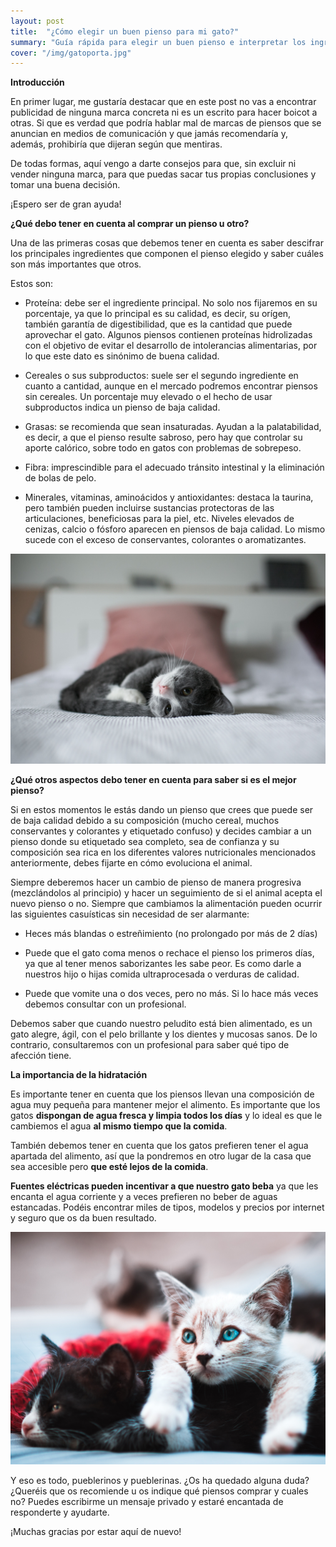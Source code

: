 ```yaml
---
layout: post
title:  "¿Cómo elegir un buen pienso para mi gato?"
summary: "Guía rápida para elegir un buen pienso e interpretar los ingredientes."
cover: "/img/gatoporta.jpg"
---
```


**Introducción**


En primer lugar, me gustaría destacar que en este post no vas a encontrar publicidad de ninguna marca concreta  ni es un escrito para hacer boicot a otras. Si que es verdad que podría hablar mal de marcas de piensos que se anuncian en medios de comunicación y que jamás recomendaría y, además, prohibiría que dijeran según que mentiras. 

De todas formas, aquí vengo a darte consejos para que, sin excluir ni vender ninguna marca, para que puedas sacar tus propias conclusiones y tomar una buena decisión. 

¡Espero ser de gran ayuda!


**¿Qué debo tener en cuenta al comprar un pienso u otro?**

Una de las primeras cosas que debemos tener en cuenta es saber descifrar los principales ingredientes que componen el pienso elegido y saber cuáles son más importantes que otros. 


Estos son:

- Proteína: debe ser el ingrediente principal. No solo nos fijaremos en su porcentaje, ya que lo principal es su calidad, es decir, su orígen, también garantía de digestibilidad, que es la cantidad que puede aprovechar el gato. Algunos piensos contienen proteínas hidrolizadas con el objetivo de evitar el desarrollo de intolerancias alimentarias, por lo que este dato es sinónimo de buena calidad.


- Cereales o sus subproductos: suele ser el segundo ingrediente en cuanto a cantidad, aunque en el mercado podremos encontrar piensos sin cereales. Un porcentaje muy elevado o el hecho de usar subproductos indica un pienso de baja calidad.


- Grasas: se recomienda que sean insaturadas. Ayudan a la palatabilidad, es decir, a que el pienso resulte sabroso, pero hay que controlar su aporte calórico, sobre todo en gatos con problemas de sobrepeso.


- Fibra: imprescindible para el adecuado tránsito intestinal y la eliminación de bolas de pelo.


- Minerales, vitaminas, aminoácidos y antioxidantes: destaca la taurina, pero también pueden incluirse sustancias protectoras de las articulaciones, beneficiosas para la piel, etc.
Niveles elevados de cenizas, calcio o fósforo aparecen en piensos de baja calidad. Lo mismo sucede con el exceso de conservantes, colorantes o aromatizantes.



![](/img/gato1.jpg)


**¿Qué otros aspectos debo tener en cuenta para saber si es el mejor pienso?**


Si en estos momentos le estás dando un pienso que crees que puede ser de baja calidad debido a su composición (mucho cereal, muchos conservantes y colorantes y etiquetado confuso) y decides cambiar a un  pienso donde su etiquetado sea completo, sea de confianza y su composición sea rica en los diferentes valores nutricionales mencionados anteriormente, debes fijarte en cómo evoluciona el animal.

Siempre deberemos hacer un cambio de pienso de manera progresiva (mezclándolos al principio) y hacer un seguimiento de si el animal acepta el nuevo pienso o no. Siempre que cambiamos la alimentación pueden ocurrir las siguientes casuísticas sin necesidad de ser alarmante:

- Heces más blandas o estreñimiento (no prolongado por más de 2 días)

- Puede que el gato coma menos o rechace el pienso los primeros días, ya que al tener menos saborizantes les sabe peor. Es como darle a nuestros hijo o hijas comida ultraprocesada o verduras de calidad. 

- Puede que vomite una o dos veces, pero no más. Si lo hace más veces debemos consultar con un profesional.


Debemos saber que cuando nuestro peludito está bien alimentado, es un gato alegre, ágil, con el pelo brillante y los dientes y mucosas sanos. De lo contrario, consultaremos con un profesional para saber qué tipo de afección tiene.


**La importancia de la hidratación**



Es importante tener en cuenta que los piensos llevan una composición de agua muy pequeña para mantener mejor el alimento. Es importante que los gatos **dispongan de agua fresca y limpia todos los días** y lo ideal es que le cambiemos el agua **al mismo tiempo que la comida**. 


También debemos tener en cuenta que los gatos prefieren tener el agua apartada del alimento, así que la pondremos en otro lugar de la casa que sea accesible pero **que esté lejos de la comida**.


**Fuentes eléctricas pueden incentivar a que nuestro gato beba** ya que les encanta el agua corriente y a veces prefieren no beber de aguas estancadas. Podéis encontrar miles de tipos, modelos y precios por internet y seguro que os da buen resultado.





![](/img/gato2.jpg)






Y eso es todo, pueblerinos y pueblerinas. ¿Os ha quedado alguna duda? ¿Queréis que os recomiende u os indique qué piensos comprar y cuales no? Puedes escribirme un mensaje privado y estaré encantada de responderte y ayudarte.



¡Muchas gracias por estar aquí de nuevo!





